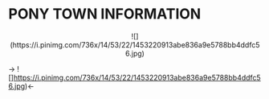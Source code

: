 # **PONY TOWN INFORMATION**

<div align="center">
  ![](https://i.pinimg.com/736x/14/53/22/1453220913abe836a9e5788bb4ddfc56.jpg)
</div> 

-> ![]https://i.pinimg.com/736x/14/53/22/1453220913abe836a9e5788bb4ddfc56.jpg)<-
